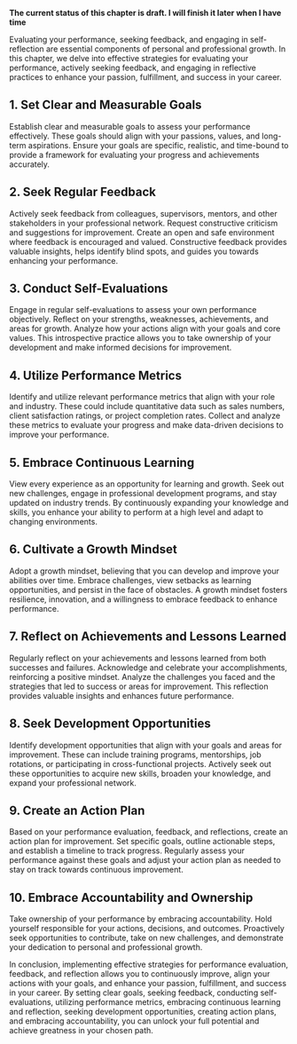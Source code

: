 **The current status of this chapter is draft. I will finish it later when I have time**

Evaluating your performance, seeking feedback, and engaging in self-reflection are essential components of personal and professional growth. In this chapter, we delve into effective strategies for evaluating your performance, actively seeking feedback, and engaging in reflective practices to enhance your passion, fulfillment, and success in your career.

**1. Set Clear and Measurable Goals**
-------------------------------------

Establish clear and measurable goals to assess your performance effectively. These goals should align with your passions, values, and long-term aspirations. Ensure your goals are specific, realistic, and time-bound to provide a framework for evaluating your progress and achievements accurately.

**2. Seek Regular Feedback**
----------------------------

Actively seek feedback from colleagues, supervisors, mentors, and other stakeholders in your professional network. Request constructive criticism and suggestions for improvement. Create an open and safe environment where feedback is encouraged and valued. Constructive feedback provides valuable insights, helps identify blind spots, and guides you towards enhancing your performance.

**3. Conduct Self-Evaluations**
-------------------------------

Engage in regular self-evaluations to assess your own performance objectively. Reflect on your strengths, weaknesses, achievements, and areas for growth. Analyze how your actions align with your goals and core values. This introspective practice allows you to take ownership of your development and make informed decisions for improvement.

**4. Utilize Performance Metrics**
----------------------------------

Identify and utilize relevant performance metrics that align with your role and industry. These could include quantitative data such as sales numbers, client satisfaction ratings, or project completion rates. Collect and analyze these metrics to evaluate your progress and make data-driven decisions to improve your performance.

**5. Embrace Continuous Learning**
----------------------------------

View every experience as an opportunity for learning and growth. Seek out new challenges, engage in professional development programs, and stay updated on industry trends. By continuously expanding your knowledge and skills, you enhance your ability to perform at a high level and adapt to changing environments.

**6. Cultivate a Growth Mindset**
---------------------------------

Adopt a growth mindset, believing that you can develop and improve your abilities over time. Embrace challenges, view setbacks as learning opportunities, and persist in the face of obstacles. A growth mindset fosters resilience, innovation, and a willingness to embrace feedback to enhance performance.

**7. Reflect on Achievements and Lessons Learned**
--------------------------------------------------

Regularly reflect on your achievements and lessons learned from both successes and failures. Acknowledge and celebrate your accomplishments, reinforcing a positive mindset. Analyze the challenges you faced and the strategies that led to success or areas for improvement. This reflection provides valuable insights and enhances future performance.

**8. Seek Development Opportunities**
-------------------------------------

Identify development opportunities that align with your goals and areas for improvement. These can include training programs, mentorships, job rotations, or participating in cross-functional projects. Actively seek out these opportunities to acquire new skills, broaden your knowledge, and expand your professional network.

**9. Create an Action Plan**
----------------------------

Based on your performance evaluation, feedback, and reflections, create an action plan for improvement. Set specific goals, outline actionable steps, and establish a timeline to track progress. Regularly assess your performance against these goals and adjust your action plan as needed to stay on track towards continuous improvement.

**10. Embrace Accountability and Ownership**
--------------------------------------------

Take ownership of your performance by embracing accountability. Hold yourself responsible for your actions, decisions, and outcomes. Proactively seek opportunities to contribute, take on new challenges, and demonstrate your dedication to personal and professional growth.

In conclusion, implementing effective strategies for performance evaluation, feedback, and reflection allows you to continuously improve, align your actions with your goals, and enhance your passion, fulfillment, and success in your career. By setting clear goals, seeking feedback, conducting self-evaluations, utilizing performance metrics, embracing continuous learning and reflection, seeking development opportunities, creating action plans, and embracing accountability, you can unlock your full potential and achieve greatness in your chosen path.
